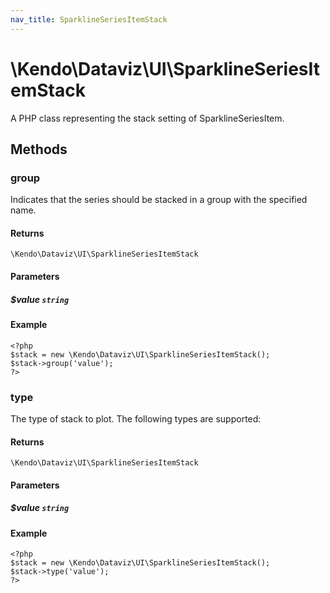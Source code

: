 ```yaml
---
nav_title: SparklineSeriesItemStack
---
```


# \Kendo\Dataviz\UI\SparklineSeriesItemStack

A PHP class representing the stack setting of SparklineSeriesItem.


## Methods

### group
Indicates that the series should be stacked in a group with the specified name.

#### Returns
`\Kendo\Dataviz\UI\SparklineSeriesItemStack`

#### Parameters

##### $value `string`



#### Example 
    <?php
    $stack = new \Kendo\Dataviz\UI\SparklineSeriesItemStack();
    $stack->group('value');
    ?>

### type
The type of stack to plot. The following types are supported:

#### Returns
`\Kendo\Dataviz\UI\SparklineSeriesItemStack`

#### Parameters

##### $value `string`



#### Example 
    <?php
    $stack = new \Kendo\Dataviz\UI\SparklineSeriesItemStack();
    $stack->type('value');
    ?>

